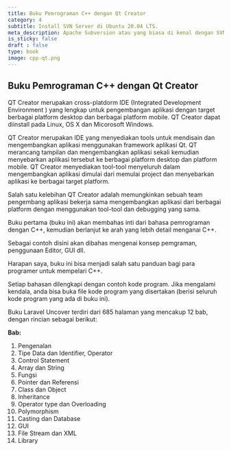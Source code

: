 ```yaml
---
title: Buku Pemrograman C++ dengan Qt Creator
category: 4
subtitle: Install SVN Server di Ubuntu 20.04 LTS.
meta_description: Apache Subversion atau yang biasa di kenal dengan SVN adlaah aplikasi open source yang cukup populer untuk mengatur proses pengembangan perangkat lunak yang dilakukan oleh suatu kelompok pemrogram yang terpisah menjadi runut dan teratur.
is_sticky: false
draft : false
type: book
image: cpp-qt.png
---
```


## Buku Pemrograman C++ dengan Qt Creator

QT Creator merupakan cross-platdorm IDE (Integrated Development Environment ) yang lengkap untuk pengembangan aplikasi dengan target berbagai platform desktop dan berbagai platform mobile. QT Creator dapat diinstall pada Linux, OS X dan Micorosoft Windows.

QT Creator merupakan IDE yang menyediakan tools untuk mendisain dan mengembangkan aplikasi menggunakan framework aplikasi Qt. QT merancang tampilan dan mengembangkan aplikasi sekali kemudian menyebarkan aplikasi tersebut ke berbagai platform desktop dan platform mobile. QT Creator menyediakan tool-tool menyeluruh dalam mengembangkan aplikasi dimulai dari memulai project dan menyebarkan aplikasi ke berbagai target platform.

Salah satu kelebihan QT Creator adalah memungkinkan sebuah team pengembang aplikasi bekerja sama mengembangkan aplikasi dari berbagai platform dengan menggunakan tool-tool dan debugging yang sama.

Buku pertama (buku ini) akan membahas inti dari bahasa pemrograman dengan C++, kemudian berlanjut ke arah yang lebih detail menganai C++. 

Sebagai contoh disini akan dibahas mengenai konsep pemgraman, penggunaan Editor, GUI dll.


Harapan saya, buku  ini bisa menjadi salah satu panduan bagi para programer untuk mempelari C++.

Setiap bahasan dilengkapi dengan contoh kode program. Jika mengalami kendala, anda bisa buka file kode program yang disertakan (berisi seluruh kode program yang ada di buku ini).

Buku Laravel Uncover terdiri dari 685 halaman yang mencakup 12 bab, dengan rincian sebagai berikut:

**Bab:**

1. Pengenalan
2. Tipe Data dan Identifier, Operator 
3. Control Statement
3. Array dan String
4. Fungsi
5. Pointer dan Referensi
6. Class dan Object
7. Inheritance
8. Operator type dan Overloading
8. Polymorphism
9. Casting dan Database
10. GUI
11. File Stream dan XML
12. Library
